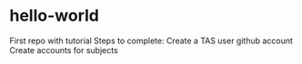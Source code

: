 # hello-world
First repo with tutorial
Steps to complete:
Create a TAS user github account
Create accounts for subjects
